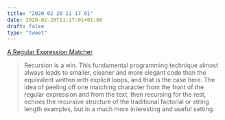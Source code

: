 ```yaml
---
title: "2020 02 20 11 17 01"
date: 2020-02-20T11:17:01+01:00
draft: false
type: "tweet"
---
```

[A Regular Expression Matcher](https://www.cs.princeton.edu/courses/archive/spr09/cos333/beautiful.html).

> Recursion is a win. This fundamental programming technique almost always leads to smaller, cleaner and more elegant code than the equivalent written with explicit loops, and that is the case here. The idea of peeling off one matching character from the front of the regular expression and from the text, then recursing for the rest, echoes the recursive structure of the traditional factorial or string length examples, but in a much more interesting and useful setting.
